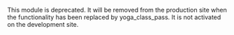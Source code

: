 This module is deprecated. It will be removed from the production site when the functionality has been replaced by yoga_class_pass. It is not activated on the development site.
